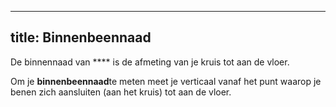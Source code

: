 ***

## title: Binnenbeennaad

De binnennaad van \*\*\*\* is de afmeting van je kruis tot aan de vloer.

Om je **binnenbeennaad**te meten meet je verticaal vanaf het punt waarop je benen zich aansluiten (aan het kruis) tot aan de vloer.
